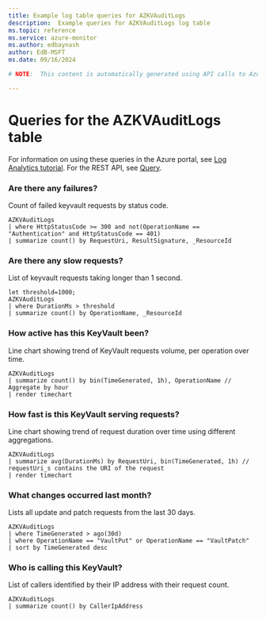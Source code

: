 ```yaml
---
title: Example log table queries for AZKVAuditLogs
description:  Example queries for AZKVAuditLogs log table
ms.topic: reference
ms.service: azure-monitor
ms.author: edbaynash
author: EdB-MSFT
ms.date: 09/16/2024

# NOTE:  This content is automatically generated using API calls to Azure. Any edits made on these files will be overwritten in the next run of the script. 

---
```


# Queries for the AZKVAuditLogs table

For information on using these queries in the Azure portal, see [Log Analytics tutorial](/azure/azure-monitor/logs/log-analytics-tutorial). For the REST API, see [Query](/rest/api/loganalytics/query).


### Are there any failures?  


Count of failed keyvault requests by status code.  

```query
AZKVAuditLogs
| where HttpStatusCode >= 300 and not(OperationName == "Authentication" and HttpStatusCode == 401)
| summarize count() by RequestUri, ResultSignature, _ResourceId
```



### Are there any slow requests?  


List of keyvault requests taking longer than 1 second.  

```query
let threshold=1000;
AZKVAuditLogs
| where DurationMs > threshold
| summarize count() by OperationName, _ResourceId

```



### How active has this KeyVault been?  


Line chart showing trend of KeyVault requests volume, per operation over time.  

```query
AZKVAuditLogs
| summarize count() by bin(TimeGenerated, 1h), OperationName // Aggregate by hour
| render timechart

```



### How fast is this KeyVault serving requests?  


Line chart showing trend of request duration over time using different aggregations.  

```query
AZKVAuditLogs
| summarize avg(DurationMs) by RequestUri, bin(TimeGenerated, 1h) // requestUri_s contains the URI of the request
| render timechart

```



### What changes occurred last month?  


Lists all update and patch requests from the last 30 days.  

```query
AZKVAuditLogs
| where TimeGenerated > ago(30d)
| where OperationName == "VaultPut" or OperationName == "VaultPatch"
| sort by TimeGenerated desc

```



### Who is calling this KeyVault?  


List of callers identified by their IP address with their request count.  

```query
AZKVAuditLogs
| summarize count() by CallerIpAddress

```

